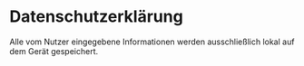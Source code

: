 # Datenschutzerklärung

Alle vom Nutzer eingegebene Informationen werden ausschließlich lokal auf dem Gerät gespeichert.
